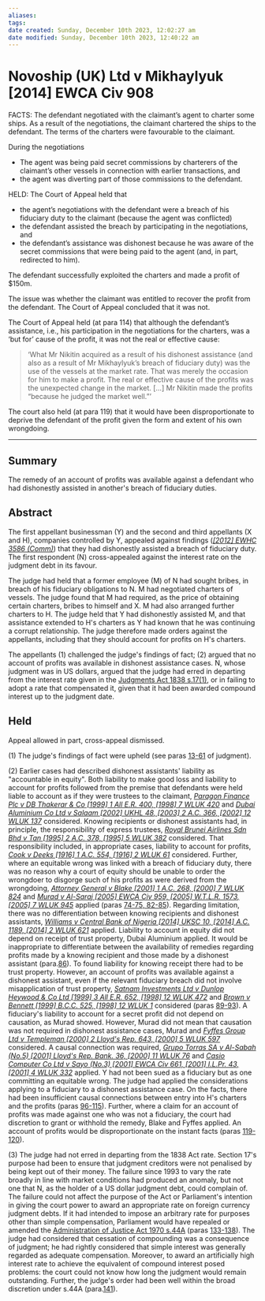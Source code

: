 ```yaml
---
aliases: 
tags: 
date created: Sunday, December 10th 2023, 12:02:27 am
date modified: Sunday, December 10th 2023, 12:40:22 am
---
```


# Novoship (UK) Ltd v Mikhaylyuk [2014] EWCA Civ 908

FACTS: The defendant negotiated with the claimant’s agent to charter some ships. As a result of the negotiations, the claimant chartered the ships to the defendant. The terms of the charters were favourable to the claimant.

During the negotiations

- The agent was being paid secret commissions by charterers of the claimant’s other vessels in connection with earlier transactions, and
- the agent was diverting part of those commissions to the defendant.

HELD: The Court of Appeal held that

- the agent’s negotiations with the defendant were a breach of his fiduciary duty to the claimant (because the agent was conflicted)
- the defendant assisted the breach by participating in the negotiations, and
- the defendant’s assistance was dishonest because he was aware of the secret commissions that were being paid to the agent (and, in part, redirected to him).

The defendant successfully exploited the charters and made a profit of $150m.

The issue was whether the claimant was entitled to recover the profit from the defendant. The Court of Appeal concluded that it was not.

The Court of Appeal held (at para 114) that although the defendant’s assistance, i.e., his participation in the negotiations for the charters, was a ‘but for’ cause of the profit, it was not the real or effective cause:

> ‘What Mr Nikitin acquired as a result of his dishonest assistance (and also as a result of Mr Mikhaylyuk’s breach of fiduciary duty) was the use of the vessels at the market rate. That was merely the occasion for him to make a profit. The real or effective cause of the profits was the unexpected change in the market. […] Mr Nikitin made the profits “because he judged the market well.”’

The court also held (at para 119) that it would have been disproportionate to deprive the defendant of the profit given the form and extent of his own wrongdoing.

---

## Summary

The remedy of an account of profits was available against a defendant who had dishonestly assisted in another's breach of fiduciary duties.

## Abstract

The first appellant businessman (Y) and the second and third appellants (X and H), companies controlled by Y, appealed against findings (_[[2012] EWHC 3586 (Comm)](https://uk.westlaw.com/Document/I62ECF7F048AF11E29B75F82715DC72CB/View/FullText.html?originationContext=document&transitionType=DocumentItem&ppcid=300bebddb0214a6b87fbd6b52dbfd924&contextData=(sc.Default))_) that they had dishonestly assisted a breach of fiduciary duty. The first respondent (N) cross-appealed against the interest rate on the judgment debt in its favour.

The judge had held that a former employee (M) of N had sought bribes, in breach of his fiduciary obligations to N. M had negotiated charters of vessels. The judge found that M had required, as the price of obtaining certain charters, bribes to himself and X. M had also arranged further charters to H. The judge held that Y had dishonestly assisted M, and that assistance extended to H's charters as Y had known that he was continuing a corrupt relationship. The judge therefore made orders against the appellants, including that they should account for profits on H's charters.

The appellants (1) challenged the judge's findings of fact; (2) argued that no account of profits was available in dishonest assistance cases. N, whose judgment was in US dollars, argued that the judge had erred in departing from the interest rate given in the [Judgments Act 1838 s.17(1)](https://uk.westlaw.com/Document/IF9513270E44711DA8D70A0E70A78ED65/View/FullText.html?originationContext=document&transitionType=DocumentItem&ppcid=300bebddb0214a6b87fbd6b52dbfd924&contextData=(sc.Default)), or in failing to adopt a rate that compensated it, given that it had been awarded compound interest up to the judgment date.

## Held

Appeal allowed in part, cross-appeal dismissed.

(1) The judge's findings of fact were upheld (see paras [13-61](javascript:void(0); "View judgment paragraphs") of judgment).

(2) Earlier cases had described dishonest assistants' liability as "accountable in equity". Both liability to make good loss and liability to account for profits followed from the premise that defendants were held liable to account as if they were trustees to the claimant, _[Paragon Finance Plc v DB Thakerar & Co [1999] 1 All E.R. 400, [1998] 7 WLUK 420](https://uk.westlaw.com/Document/I7F9E5220E43611DA8FC2A0F0355337E9/View/FullText.html?originationContext=document&transitionType=DocumentItem&ppcid=300bebddb0214a6b87fbd6b52dbfd924&contextData=(sc.Default))_ and _[Dubai Aluminium Co Ltd v Salaam [2002] UKHL 48, [2003] 2 A.C. 366, [2002] 12 WLUK 137](https://uk.westlaw.com/Document/I9B82A9A0E42711DA8FC2A0F0355337E9/View/FullText.html?originationContext=document&transitionType=DocumentItem&ppcid=300bebddb0214a6b87fbd6b52dbfd924&contextData=(sc.Default))_ considered. Knowing recipients or dishonest assistants had, in principle, the responsibility of express trustees, _[Royal Brunei Airlines Sdn Bhd v Tan [1995] 2 A.C. 378, [1995] 5 WLUK 382](https://uk.westlaw.com/Document/I9062CDB1E42811DA8FC2A0F0355337E9/View/FullText.html?originationContext=document&transitionType=DocumentItem&ppcid=300bebddb0214a6b87fbd6b52dbfd924&contextData=(sc.Default))_ considered. That responsibility included, in appropriate cases, liability to account for profits, _[Cook v Deeks [1916] 1 A.C. 554, [1916] 2 WLUK 61](https://uk.westlaw.com/Document/I8D985880E42711DA8FC2A0F0355337E9/View/FullText.html?originationContext=document&transitionType=DocumentItem&ppcid=300bebddb0214a6b87fbd6b52dbfd924&contextData=(sc.Default))_ considered. Further, where an equitable wrong was linked with a breach of fiduciary duty, there was no reason why a court of equity should be unable to order the wrongdoer to disgorge such of his profits as were derived from the wrongdoing, _[Attorney General v Blake [2001] 1 A.C. 268, [2000] 7 WLUK 824](https://uk.westlaw.com/Document/I69119B70E42711DA8FC2A0F0355337E9/View/FullText.html?originationContext=document&transitionType=DocumentItem&ppcid=300bebddb0214a6b87fbd6b52dbfd924&contextData=(sc.Default))_ and _[Murad v Al-Saraj [2005] EWCA Civ 959, [2005] W.T.L.R. 1573, [2005] 7 WLUK 945](https://uk.westlaw.com/Document/I096CA1F0E42811DA8FC2A0F0355337E9/View/FullText.html?originationContext=document&transitionType=DocumentItem&ppcid=300bebddb0214a6b87fbd6b52dbfd924&contextData=(sc.Default))_ applied (paras [74-75, 82-85](javascript:void(0); "View judgment paragraphs")). Regarding limitation, there was no differentiation between knowing recipients and dishonest assistants, _[Williams v Central Bank of Nigeria [2014] UKSC 10, [2014] A.C. 1189, [2014] 2 WLUK 621](https://uk.westlaw.com/Document/IFF35180099CA11E38FB2A4A8BB3E9172/View/FullText.html?originationContext=document&transitionType=DocumentItem&ppcid=300bebddb0214a6b87fbd6b52dbfd924&contextData=(sc.Default))_ applied. Liability to account in equity did not depend on receipt of trust property, Dubai Aluminium applied. It would be inappropriate to differentiate between the availability of remedies regarding profits made by a knowing recipient and those made by a dishonest assistant (para.[86](javascript:void(0); "View judgment paragraphs")). To found liability for knowing receipt there had to be trust property. However, an account of profits was available against a dishonest assistant, even if the relevant fiduciary breach did not involve misapplication of trust property, _[Satnam Investments Ltd v Dunlop Heywood & Co Ltd [1999] 3 All E.R. 652, [1998] 12 WLUK 472](https://uk.westlaw.com/Document/I98113420E42811DA8FC2A0F0355337E9/View/FullText.html?originationContext=document&transitionType=DocumentItem&ppcid=300bebddb0214a6b87fbd6b52dbfd924&contextData=(sc.Default))_ and _[Brown v Bennett [1999] B.C.C. 525, [1998] 12 WLUK 1](https://uk.westlaw.com/Document/I4D5194D0E43611DA8FC2A0F0355337E9/View/FullText.html?originationContext=document&transitionType=DocumentItem&ppcid=300bebddb0214a6b87fbd6b52dbfd924&contextData=(sc.Default))_ considered (paras [89-93](javascript:void(0); "View judgment paragraphs")). A fiduciary's liability to account for a secret profit did not depend on causation, as Murad showed. However, Murad did not mean that causation was not required in dishonest assistance cases, Murad and _[Fyffes Group Ltd v Templeman [2000] 2 Lloyd's Rep. 643, [2000] 5 WLUK 597](https://uk.westlaw.com/Document/IAC30FCC0E42711DA8FC2A0F0355337E9/View/FullText.html?originationContext=document&transitionType=DocumentItem&ppcid=300bebddb0214a6b87fbd6b52dbfd924&contextData=(sc.Default))_ considered. A causal connection was required, _[Grupo Torras SA v Al-Sabah (No.5) [2001] Lloyd's Rep. Bank. 36, [2000] 11 WLUK 76](https://uk.westlaw.com/Document/IB56F2AF0E42711DA8FC2A0F0355337E9/View/FullText.html?originationContext=document&transitionType=DocumentItem&ppcid=300bebddb0214a6b87fbd6b52dbfd924&contextData=(sc.Default))_ and _[Casio Computer Co Ltd v Sayo (No.3) [2001] EWCA Civ 661, [2001] I.L.Pr. 43, [2001] 4 WLUK 332](https://uk.westlaw.com/Document/I83177120E42711DA8FC2A0F0355337E9/View/FullText.html?originationContext=document&transitionType=DocumentItem&ppcid=300bebddb0214a6b87fbd6b52dbfd924&contextData=(sc.Default))_ applied. Y had not been sued as a fiduciary but as one committing an equitable wrong. The judge had applied the considerations applying to a fiduciary to a dishonest assistance case. On the facts, there had been insufficient causal connections between entry into H's charters and the profits (paras [96-115](javascript:void(0); "View judgment paragraphs")). Further, where a claim for an account of profits was made against one who was not a fiduciary, the court had discretion to grant or withhold the remedy, Blake and Fyffes applied. An account of profits would be disproportionate on the instant facts (paras [119-120](javascript:void(0); "View judgment paragraphs")).

(3) The judge had not erred in departing from the 1838 Act rate. Section 17's purpose had been to ensure that judgment creditors were not penalised by being kept out of their money. The failure since 1993 to vary the rate broadly in line with market conditions had produced an anomaly, but not one that N, as the holder of a US dollar judgment debt, could complain of. The failure could not affect the purpose of the Act or Parliament's intention in giving the court power to award an appropriate rate on foreign currency judgment debts. If it had intended to impose an arbitrary rate for purposes other than simple compensation, Parliament would have repealed or amended the [Administration of Justice Act 1970 s.44A](https://uk.westlaw.com/Document/IF8683C90E44811DA8D70A0E70A78ED65/View/FullText.html?originationContext=document&transitionType=DocumentItem&ppcid=300bebddb0214a6b87fbd6b52dbfd924&contextData=(sc.Default)) (paras [133-138](javascript:void(0); "View judgment paragraphs")). The judge had considered that cessation of compounding was a consequence of judgment; he had rightly considered that simple interest was generally regarded as adequate compensation. Moreover, to award an artificially high interest rate to achieve the equivalent of compound interest posed problems: the court could not know how long the judgment would remain outstanding. Further, the judge's order had been well within the broad discretion under s.44A (para.[141](javascript:void(0); "View judgment paragraphs")).
